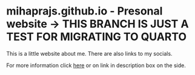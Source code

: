# mihaprajs.github.io - Presonal website -> THIS BRANCH IS JUST A TEST FOR MIGRATING TO QUARTO
This is a little website about me. There are also links to my socials. 

For more information click [here](https://mihaprajs.github.io) or on link in description box on the side.
